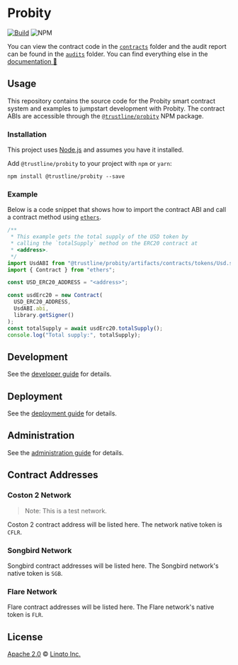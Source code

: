 # Probity

[![Build](https://github.com/trustline-inc/probity/actions/workflows/build.yml/badge.svg)](https://github.com/trustline-inc/probity/actions/workflows/build.yml) <img alt="NPM" src="https://img.shields.io/npm/l/@trustline/probity">

You can view the contract code in the [`contracts`](./contracts) folder and the audit report can be found in the [`audits`](./audits) folder. You can find everything else in the [documentation&nbsp;📖 ](https://docs.trustline.co/trustline/-MX0imPEPxcvrbI-teLl/)

## Usage

This repository contains the source code for the Probity smart contract system and examples to jumpstart development with Probity. The contract ABIs are accessible through the [`@trustline/probity`](https://www.npmjs.com/package/@trustline/probity) NPM package.

### Installation

This project uses [Node.js](https://nodejs.org/en/) and assumes you have it installed.

Add `@trustline/probity` to your project with `npm` or `yarn`:

```
npm install @trustline/probity --save
```

### Example

Below is a code snippet that shows how to import the contract ABI and call a contract method using [`ethers`](https://docs.ethers.io/v5/).

```javascript
/**
 * This example gets the total supply of the USD token by
 * calling the `totalSupply` method on the ERC20 contract at
 * <address>.
 */
import UsdABI from "@trustline/probity/artifacts/contracts/tokens/Usd.sol/USD.json";
import { Contract } from "ethers";

const USD_ERC20_ADDRESS = "<address>";

const usdErc20 = new Contract(
  USD_ERC20_ADDRESS,
  UsdABI.abi,
  library.getSigner()
);
const totalSupply = await usdErc20.totalSupply();
console.log("Total supply:", totalSupply);
```

## Development

See the [developer guide](./docs/development.md) for details.

## Deployment

See the [deployment guide](./docs/deployment.md) for details.

## Administration

See the [administration guide](./docs/administration.md) for details.

## Contract Addresses

### Coston 2 Network

> Note: This is a test network.

Coston 2 contract address will be listed here. The network native token is `CFLR`.

### Songbird Network

Songbird contract addresses will be listed here. The Songbird network's native token is `SGB`.

### Flare Network

Flare contract addresses will be listed here. The Flare network's native token is `FLR`.

## License

[Apache 2.0](./LICENSE.md) © [Linqto Inc.](https://linqto.com)
